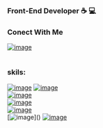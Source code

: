  
### Front-End Developer  :coffee:	 :computer:	
### Conect With Me
  
[![image](https://img.shields.io/badge/Gmail-D14836?style=for-the-badge&logo=gmail&logoColor=white&url=https://m.entezarian2@gmail.com)](https://m.entezarian2@gmail.com)

#
### skils:

[![image](https://img.shields.io/badge/HTML5-4d0400?&style=for-the-badge&logo=HTML5)]() 
[![image](https://img.shields.io/badge/CSS3-0d004d?&style=for-the-badge&logo=CSS3)]()  
[![image](https://img.shields.io/badge/Library-Bootstrap-7952B3?&style=for-the-badge&logo=Bootstrap&labelColor=black)]()  
[![image](https://img.shields.io/badge/language-JavaScript-ffe100?&style=for-the-badge&logo=JavaScript&labelColor=black)]()  
[![image](https://img.shields.io/badge/Library-ReactJs-026bc7?&style=for-the-badge&logo=React&labelColor=black)]()  
[![image]([https://img.shields.io/badge/Library-NextJs-ffffff?&style=for-the-badge&logo=Next&labelColor=black](https://img.shields.io/badge/next.js-000000?style=for-the-badge&logo=nextdotjs&logoColor=white))]()  
[![image](https://img.shields.io/badge/versioncontrol-git-F05032?&style=for-the-badge&logo=Git&labelColor=black)]()  
